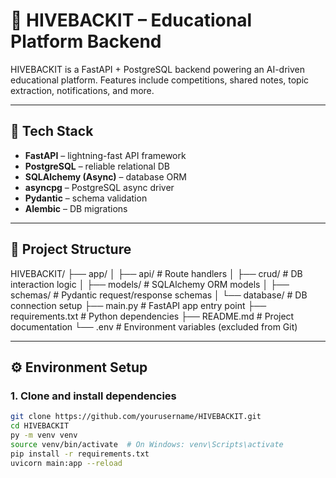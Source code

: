 # 🧠 HIVEBACKIT – Educational Platform Backend

HIVEBACKIT is a FastAPI + PostgreSQL backend powering an AI-driven educational platform. Features include competitions, shared notes, topic extraction, notifications, and more.

---

## 🚀 Tech Stack

- **FastAPI** – lightning-fast API framework
- **PostgreSQL** – reliable relational DB
- **SQLAlchemy (Async)** – database ORM
- **asyncpg** – PostgreSQL async driver
- **Pydantic** – schema validation
- **Alembic** – DB migrations

---

## 📁 Project Structure

HIVEBACKIT/
├── app/
│ ├── api/ # Route handlers
│ ├── crud/ # DB interaction logic
│ ├── models/ # SQLAlchemy ORM models
│ ├── schemas/ # Pydantic request/response schemas
│ └── database/ # DB connection setup
├── main.py # FastAPI app entry point
├── requirements.txt # Python dependencies
├── README.md # Project documentation
└── .env # Environment variables (excluded from Git)


---

## ⚙️ Environment Setup

### 1. Clone and install dependencies

```bash
git clone https://github.com/yourusername/HIVEBACKIT.git
cd HIVEBACKIT
py -m venv venv
source venv/bin/activate  # On Windows: venv\Scripts\activate
pip install -r requirements.txt
uvicorn main:app --reload
